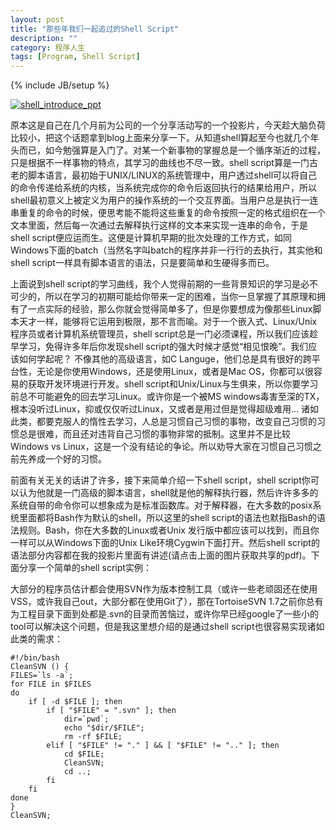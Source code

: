 ```yaml
---
layout: post
title: "那些年我们一起追过的Shell Script"
description: ""
category: 程序人生
tags: [Program, Shell Script]
---
```

{% include JB/setup %}

[![shell_introduce_ppt][img0]][link0]

原本这是自己在几个月前为公司的一个分享活动写的一个投影片，今天趁大脑负荷比较小，把这个话题拿到blog上面来分享一下。从知道shell算起至今也就几个年头而已，如今勉强算是入门了。对某一个新事物的掌握总是一个循序渐近的过程，只是根据不一样事物的特点，其学习的曲线也不尽一致。shell script算是一门古老的脚本语言，最初始于UNIX/LINUX的系统管理中，用户透过shell可以将自己的命令传递给系统的内核，当系统完成你的命令后返回执行的结果给用户，所以shell最初意义上被定义为用户的操作系统的一个交互界面。当用户总是执行一连串重复的命令的时候，便思考能不能将这些重复的命令按照一定的格式组织在一个文本里面，然后每一次通过去解释执行这样的文本来实现一连串的命令，于是shell script便应运而生。这便是计算机早期的批次处理的工作方式，如同Windows下面的batch（当然名字叫batch的程序并非一行行的去执行，其实他和shell script一样具有脚本语言的语法，只是要简单和生硬得多而已。

上面说到shell script的学习曲线，我个人觉得前期的一些背景知识的学习是必不可少的，所以在学习的初期可能给你带来一定的困难，当你一旦掌握了其原理和拥有了一点实际的经验，那么你就会觉得简单多了，但是你要想成为像那些Linux脚本天才一样，能够将它运用到极限，那不言而喻。对于一个嵌入式、Linux/Unix程序员或者计算机系统管理员，shell script总是一门必须课程，所以我们应该趁早学习，免得许多年后你发现shell script的强大时候才感觉“相见恨晚”。我们应该如何学起呢？ 不像其他的高级语言，如C Languge，他们总是具有很好的跨平台性，无论是你使用Windows，还是使用Linux，或者是Mac OS，你都可以很容易的获取开发环境进行开发。shell script和Unix/Linux与生俱来，所以你要学习前总不可能避免的回去学习Linux。或许你是一个被MS windows毒害至深的TX，根本没听过Linux，抑或仅仅听过Linux，又或者是用过但是觉得超级难用… 诸如此类，都要克服人的惰性去学习，人总是习惯自己习惯的事物，改变自己习惯的习惯总是很难，而且还对违背自己习惯的事物非常的抵制。这里并不是比较Windows vs Linux，这是一个没有结论的争论。所以劝导大家在习惯自己习惯之前先养成一个好的习惯。

前面有关无关的话讲了许多，接下来简单介绍一下shell script，shell script你可以认为他就是一门高级的脚本语言，shell就是他的解释执行器，然后许许多多的系统自带的命令你可以想象成为是标准函数库。对于解释器，在大多数的posix系统里面都将Bash作为默认的shell，所以这里的shell script的语法也默指Bash的语法规则。Bash，你在大多数的Linux或者Unix 发行版中都应该可以找到，而且你一样可以从Windows下面的Unix Like环境Cygwin下面打开。然后shell script的语法部分内容都在我的投影片里面有讲述(请点击上面的图片获取共享的pdf)。下面分享一个简单的shell script实例：

大部分的程序员估计都会使用SVN作为版本控制工具（或许一些老顽固还在使用VSS，或许我自己out，大部分都在使用Git了），那在TortoiseSVN 1.7之前你总有为工程目录下面到处都是.svn的目录而苦恼过，或许你早已经google了一些小的tool可以解决这个问题，但是我这里想介绍的是通过shell script也很容易实现诸如此类的需求：  

	#!/bin/bash
	CleanSVN () {
    FILES=`ls -a`;
    for FILE in $FILES
    do
        if [ -d $FILE ]; then
            if [ "$FILE" = ".svn" ]; then
                dir=`pwd`;
                echo "$dir/$FILE";
                rm -rf $FILE;
            elif [ "$FILE" != "." ] && [ "$FILE" != ".." ]; then
                cd $FILE;
                CleanSVN;
                cd ..;
            fi
        fi
    done
	}
	CleanSVN;
    
[img0]:https://www.evernote.com/shard/s65/sh/6423ba85-6afb-4508-836e-d66e506e5eb1/a6a981f9aba8b2de6e47581b6c3015bd/deep/0/Screenshot%205/25/13%209:26%20PM.png

[link0]:https://docs.google.com/file/d/0B9ezmBSEh8NBTG1FZkdwdUhmcUE/edit?usp=sharing